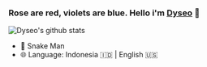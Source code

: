 ### Rose are red, violets are blue. Hello i'm [Dyseo](https://github.com/dyseo) 👋

![Dyseo's github stats](https://bad-apple-github-readme.vercel.app/api?show_bg=1&username=dyseo&count_private=true&show_icons=true&theme=bear)
- 🐍 Snake Man
- 🌐 Language: Indonesia :indonesia: | English :us:
